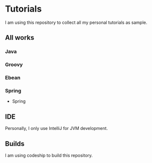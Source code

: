 # Tutorials

I am using this repository to collect all my personal tutorials as sample.

## All works

### Java

### Groovy

### Ebean

### Spring
* Spring 


## IDE
Personally, I only use IntelliJ for JVM development.

## Builds
I am using codeship to build this repository.


